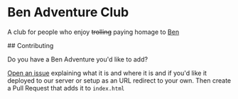 # Ben Adventure Club

A club for people who enjoy ~~trolling~~ paying homage to [Ben](https://github.com/benfoxall)

## Contributing

Do you have a Ben Adventure you'd like to add? 

[Open an issue](https://github.com/AverageMarcus/BenAdventure.club/issues/new?labels=new-adventure) explaining what it is and where it is and if you'd like it deployed to our server or setup as an URL redirect to your own. Then create a Pull Request that adds it to `index.html`
